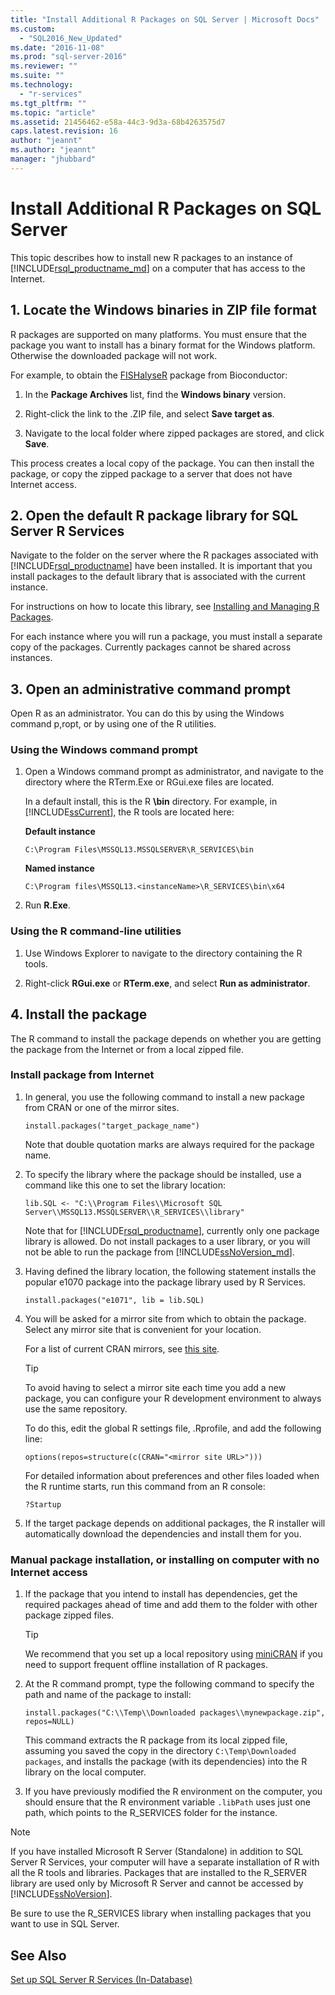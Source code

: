 ```yaml
---
title: "Install Additional R Packages on SQL Server | Microsoft Docs"
ms.custom: 
  - "SQL2016_New_Updated"
ms.date: "2016-11-08"
ms.prod: "sql-server-2016"
ms.reviewer: ""
ms.suite: ""
ms.technology: 
  - "r-services"
ms.tgt_pltfrm: ""
ms.topic: "article"
ms.assetid: 21456462-e58a-44c3-9d3a-68b4263575d7
caps.latest.revision: 16
author: "jeannt"
ms.author: "jeannt"
manager: "jhubbard"
---
```

# Install Additional R Packages on SQL Server
This topic describes how to install new R packages to an instance of [!INCLUDE[rsql_productname_md](../../includes/rsql-productname-md.md)] on a computer that has access to the Internet.

## 1. Locate the Windows binaries in ZIP file format

R packages are supported on many platforms. You must ensure that the package you  want to install has a binary format for the Windows platform. Otherwise the downloaded package will not work.

For example, to obtain the [FISHalyseR](http://bioconductor.org/packages/release/bioc/html/FISHalyseR.html) package from Bioconductor:  
  
1.  In the **Package Archives** list, find the **Windows binary** version.  
  
2.  Right-click the link to the .ZIP file, and select  **Save target as**.  
  
3.  Navigate to  the local folder where zipped packages are stored, and click **Save**.  
  
 This process creates a local copy of the package. You can then install the package, or copy the zipped package to a server that does not have Internet access.  
  
  
## 2. Open the default R package library for SQL Server R Services 

Navigate to the folder on the server where the R packages associated with [!INCLUDE[rsql_productname](../../includes/rsql-productname-md.md)] have been installed. It is important that you install packages to the default library that is associated with the current instance. 

For instructions on how to locate this library, see [Installing and Managing R Packages](../../advanced-analytics/r-services/installing-and-managing-r-packages.md).

   For each instance where you will run a package, you must install a separate copy of the packages. Currently packages cannot be shared across instances.
     
  
## 3. Open an administrative command prompt 

Open R as an administrator.  You can do this by using the Windows command p,ropt, or by using one of the R utilities.
  
### Using the Windows command prompt 

1. Open a Windows command prompt as administrator, and navigate to the directory where the RTerm.Exe or RGui.exe files are located.  
  
    In a default install, this is the R **\bin** directory. For example, in [!INCLUDE[ssCurrent](../../includes/sscurrent-md.md)], the R tools are located here: 

    **Default instance**

     `C:\Program Files\MSSQL13.MSSQLSERVER\R_SERVICES\bin` 
 
     **Named instance**
   
     `C:\Program files\MSSQL13.<instanceName>\R_SERVICES\bin\x64`  
  
2. Run **R.Exe**.  
  
### Using the R command-line utilities 
  
1. Use Windows Explorer to navigate to the directory containing the R tools.  
  
2. Right-click **RGui.exe** or **RTerm.exe**, and select **Run as administrator**.  
## 4. Install the package

The R command to install the package depends on whether you are getting the package from the Internet or from a local zipped file.  
  
### Install package from Internet  
  
1.  In general, you use the following command to install a new package from CRAN or one of the mirror sites.  
  
    ```  
    install.packages("target_package_name")  
    ```
    
    Note that double quotation marks are always required for the package name.

2.  To specify the library where the package should be installed, use a command like this one to set the library location:
    
    ```  
    lib.SQL <- "C:\\Program Files\\Microsoft SQL Server\\MSSQL13.MSSQLSERVER\\R_SERVICES\\library"    
    ```

    Note that for [!INCLUDE[rsql_productname](../../includes/rsql-productname-md.md)], currently only one package library is allowed. Do not install packages to a user library, or you will not be able to run the package from [!INCLUDE[ssNoVersion_md](../../includes/ssnoversion-md.md)].   
     
3.  Having defined the library location, the following statement installs the popular e1070 package into the package library used by R Services.  
  
    ```  
    install.packages("e1071", lib = lib.SQL)  
    ```  
  
4.  You will be asked for a mirror site from which to obtain the package. Select any mirror site that is convenient for your location.  
  
    For a list of current CRAN mirrors, see [this site](https://cran.r-project.org/mirrors.html).  
  
    > [!TIP]  
    >  To avoid having to select a mirror site each time you add a new package, you can configure your R development environment to always use the same repository.  
    >   
    >  To do this, edit the global R settings file, .Rprofile, and add the following line:  
    >   
    >  `options(repos=structure(c(CRAN="<mirror site URL>")))`  
    >   
    >  For detailed information about preferences and other files loaded when the R runtime starts, run this command from an R console:  
    >   
    >  `?Startup`  
  
5.  If the target package depends on additional packages, the R installer will automatically download the dependencies and install them for you.  
  
### Manual package installation, or installing on computer with no Internet access 

1. If the package that you intend to install has dependencies, get the required packages ahead of time and add them to the folder with other package zipped files.

    > [!TIP]
    > 
    > We recommend that you set up a local repository using [miniCRAN](https://mran.revolutionanalytics.com/package/miniCRAN/) if you need to support frequent offline installation of R packages.  
  
2.  At the R command prompt, type the following command to specify the path and name of the package to install:  
   
    ```  
    install.packages("C:\\Temp\\Downloaded packages\\mynewpackage.zip", repos=NULL)  
    ``` 
     
    This command extracts the R package from its local zipped file, assuming you saved the copy in the directory `C:\Temp\Downloaded packages`, and installs the package (with its dependencies) into the R library on the local computer.  
  
3.  If you have previously modified the R environment on the computer, you should ensure that the R environment variable `.libPath` uses just one path, which points to the R_SERVICES folder for the instance.  
  
> [!NOTE]
> If you have installed Microsoft R Server (Standalone) in addition to SQL Server R Services, your computer will have a separate installation of R with all the R tools and libraries. Packages that are installed to the R_SERVER library are used only by Microsoft R Server and cannot be accessed by [!INCLUDE[ssNoVersion](../../includes/ssnoversion-md.md)].  
> 
>  Be sure to use the R_SERVICES library when installing packages that you want to use in SQL Server.

  
## See Also  
 [Set up SQL Server R Services &#40;In-Database&#41;](../../advanced-analytics/r-services/set-up-sql-server-r-services-in-database.md)  
  
  